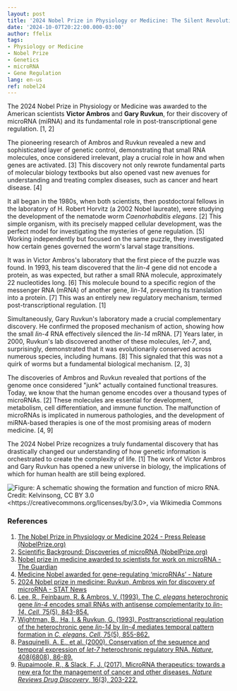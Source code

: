 ```yaml
---
layout: post
title: '2024 Nobel Prize in Physiology or Medicine: The Silent Revolution of MicroRNA'
date: '2024-10-07T20:22:00.000-03:00'
author: ffelix
tags:
- Physiology or Medicine
- Nobel Prize
- Genetics
- microRNA
- Gene Regulation
lang: en-us
ref: nobel24
---
```


The 2024 Nobel Prize in Physiology or Medicine was awarded to the American scientists **Victor Ambros** and **Gary Ruvkun**, for their discovery of microRNA (miRNA) and its fundamental role in post-transcriptional gene regulation. [1, 2]
  <!--more-->

The pioneering research of Ambros and Ruvkun revealed a new and sophisticated layer of genetic control, demonstrating that small RNA molecules, once considered irrelevant, play a crucial role in how and when genes are activated. [3] This discovery not only rewrote fundamental parts of molecular biology textbooks but also opened vast new avenues for understanding and treating complex diseases, such as cancer and heart disease. [4]

It all began in the 1980s, when both scientists, then postdoctoral fellows in the laboratory of H. Robert Horvitz (a 2002 Nobel laureate), were studying the development of the nematode worm *Caenorhabditis elegans*. [2] This simple organism, with its precisely mapped cellular development, was the perfect model for investigating the mysteries of gene regulation. [5] Working independently but focused on the same puzzle, they investigated how certain genes governed the worm's larval stage transitions.

It was in Victor Ambros's laboratory that the first piece of the puzzle was found. In 1993, his team discovered that the *lin-4* gene did not encode a protein, as was expected, but rather a small RNA molecule, approximately 22 nucleotides long. [6] This molecule bound to a specific region of the messenger RNA (mRNA) of another gene, *lin-14*, preventing its translation into a protein. [7] This was an entirely new regulatory mechanism, termed post-transcriptional regulation. [1]

Simultaneously, Gary Ruvkun's laboratory made a crucial complementary discovery. He confirmed the proposed mechanism of action, showing how the small *lin-4* RNA effectively silenced the *lin-14* mRNA. [7] Years later, in 2000, Ruvkun's lab discovered another of these molecules, *let-7*, and, surprisingly, demonstrated that it was evolutionarily conserved across numerous species, including humans. [8] This signaled that this was not a quirk of worms but a fundamental biological mechanism. [2, 3]

The discoveries of Ambros and Ruvkun revealed that portions of the genome once considered "junk" actually contained functional treasures. Today, we know that the human genome encodes over a thousand types of microRNAs. [2] These molecules are essential for development, metabolism, cell differentiation, and immune function. The malfunction of microRNAs is implicated in numerous pathologies, and the development of miRNA-based therapies is one of the most promising areas of modern medicine. [4, 9]

The 2024 Nobel Prize recognizes a truly fundamental discovery that has drastically changed our understanding of how genetic information is orchestrated to create the complexity of life. [1] The work of Victor Ambros and Gary Ruvkun has opened a new universe in biology, the implications of which for human health are still being explored.

![Figure: A schematic showing the formation and function of micro RNA. Credit: Kelvinsong, CC BY 3.0 &lt;https://creativecommons.org/licenses/by/3.0&gt;, via Wikimedia Commons](https://upload.wikimedia.org/wikipedia/commons/thumb/a/a7/MiRNA.svg/960px-MiRNA.svg.png?20190519102305)

### References

1. [The Nobel Prize in Physiology or Medicine 2024 - Press Release (NobelPrize.org)](https://www.nobelprize.org/prizes/medicine/2024/press-release/)
2. [Scientific Background: Discoveries of microRNA (NobelPrize.org)](https://www.nobelprize.org/prizes/medicine/2024/advanced-information/)
3. [Nobel prize in medicine awarded to scientists for work on microRNA - The Guardian](https://www.theguardian.com/science/2024/oct/07/nobel-prize-in-medicine-awarded-to-scientists-for-work-on-microrna-victor-ambros-gary-ruvkun)
4. [Medicine Nobel awarded for gene-regulating ‘microRNAs’ - Nature](https://www.nature.com/articles/d41586-024-03212-9)
5. [2024 Nobel prize in medicine: Ruvkun, Ambros win for discovery of microRNA - STAT News](https://www.statnews.com/2024/10/07/nobel-prize-medicine-ambros-ruvkun-awarded-prize/)
6. [Lee, R., Feinbaum, R. & Ambros, V. (1993). The *C. elegans* heterochronic gene *lin-4* encodes small RNAs with antisense complementarity to *lin-14*. *Cell*, 75(5), 843-854.](https://doi.org/10.1016/0092-8674(93)90529-y)
7. [Wightman, B., Ha, I. & Ruvkun, G. (1993). Posttranscriptional regulation of the heterochronic gene *lin-14* by *lin-4* mediates temporal pattern formation in *C. elegans*. *Cell*, 75(5), 855-862.](https://doi.org/10.1016/0092-8674(93)90530-4)
8. [Pasquinelli, A. E., et al. (2000). Conservation of the sequence and temporal expression of *let-7* heterochronic regulatory RNA. *Nature*, 408(6808), 86-89.](https://doi.org/10.1038/35040556)
9. [Rupaimoole, R., & Slack, F. J. (2017). MicroRNA therapeutics: towards a new era for the management of cancer and other diseases. *Nature Reviews Drug Discovery*, 16(3), 203-222.](https://doi.org/10.1038/nrd.2016.246)